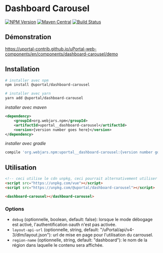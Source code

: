 # Dashboard Carousel

[![NPM Version](https://img.shields.io/npm/v/@uportal/dashboard-carousel.svg)](https://www.npmjs.com/package/@uportal/dashboard-carousel)
[![Maven Central](https://maven-badges.herokuapp.com/maven-central/org.webjars.npm/uportal__dashboard-carousel/badge.svg)](https://maven-badges.herokuapp.com/maven-central/org.webjars.npm/uportal__dashboard-carousel)
[![Build Status](https://travis-ci.org/uPortal-contrib/uPortal-web-components.svg?branch=master)](https://travis-ci.org/uPortal-contrib/uPortal-web-components)

## Démonstration

<https://uportal-contrib.github.io/uPortal-web-components/en/components/dashboard-carousel/demo>

## Installation

```bash
# installer avec npm
npm install @uportal/dashboard-carousel

# installer avec yarn
yarn add @uportal/dashboard-carousel
```

_installer avec maven_

```xml
<dependency>
    <groupId>org.webjars.npm</groupId>
    <artifactId>uportal__dashboard-carousel</artifactId>
    <version>{version number goes here}</version>
</dependency>
```

_installer avec gradle_

```gradle
compile 'org.webjars.npm:uportal__dashboard-carousel:{version number goes here}'
```

## Utilisation

```html
<!-- ceci utilise le cdn unpkg, ceci pourrait alternativement utiliser le serveur de ressources comme un cdn -->
<script src="https://unpkg.com/vue"></script>
<script src="https://unpkg.com/@uportal/dashboard-carousel"></script>

<dashboard-carousel></dashboard-carousel>
```

### Options

- `debug` (optionnelle, boolean, default: false): lorsque le mode débogage est activé, l'authentification oauth n'est pas activée.
- `layout-api-url` (optionnelle, string, default: "/uPortal/api/v4-3/dlm/layout.json"): url de mise en page pour l'utilisation du carrousel.
- `region-name` (optionnelle, string, default: "dashboard"): le nom de la région dans laquelle le contenu sera affichée.
